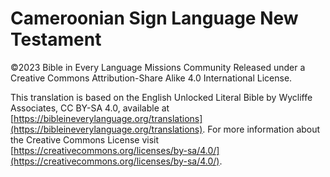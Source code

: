 # Cameroonian Sign Language New Testament
©2023 Bible in Every Language Missions Community
Released under a Creative Commons Attribution-Share Alike 4.0 International License.

This translation is based on the English Unlocked Literal Bible by Wycliffe Associates, CC BY-SA 4.0, available at [https://bibleineverylanguage.org/translations](https://bibleineverylanguage.org/translations).
For more information about the Creative Commons License visit [https://creativecommons.org/licenses/by-sa/4.0/](https://creativecommons.org/licenses/by-sa/4.0/).
